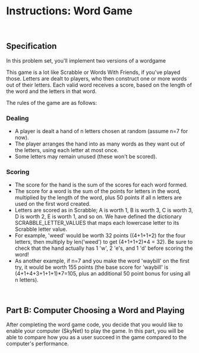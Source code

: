 # Instructions: Word Game

</br>

## Specification
In this problem set, you'll implement two versions of a wordgame

This game is a lot like Scrabble or Words With Friends, if you've played those. Letters are dealt to players, who then construct one or more words out of their letters. Each valid word receives a score, based on the length of the word and the letters in that word.

The rules of the game are as follows:

### Dealing
   - A player is dealt a hand of n letters chosen at random (assume n=7 for now). 
   - The player arranges the hand into as many words as they want out of the letters, using each letter at most once.
   - Some letters may remain unused (these won't be scored).

### Scoring
   - The score for the hand is the sum of the scores for each word formed.
   - The score for a word is the sum of the points for letters in the word, multiplied by the length of the word, plus 50 points if all n letters are used on the first word created.
   - Letters are scored as in Scrabble; A is worth 1, B is worth 3, C is worth 3, D is worth 2, E is worth 1, and so on. We have defined the dictionary SCRABBLE_LETTER_VALUES that maps each lowercase letter to its Scrabble letter value.
   - For example, 'weed' would be worth 32 points ((4+1+1+2) for the four letters, then multiply by len('weed') to get (4+1+1+2)*4 = 32). Be sure to check that the hand actually has 1 'w', 2 'e's, and 1 'd' before scoring the word!
   - As another example, if n=7 and you make the word 'waybill' on the first try, it would be worth 155 points (the base score for 'waybill' is (4+1+4+3+1+1+1)*7=105, plus an additional 50 point bonus for using all n letters).

</br>

## Part B: Computer Choosing a Word and Playing
After completing the word game code, you decide that you would like to enable your computer (SkyNet) to play the game. In this part, you will be able to compare how you as a user succeed in the game compared to the computer's performance.
